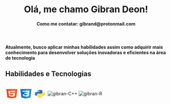 <div class="container">
    <header>
        <h1>Olá, me chamo Gibran Deon!</h1>
        <h4>Como me contatar: gibrand@protonmail.com</h4>
    </header>
<body>
        <h4>Atualmente, busco aplicar minhas habilidades assim como adquirir mais conhecimento para desenvolver
soluções inovadoras e eficientes na área de tecnologia</h4>
    
<h2>Habilidades e Tecnologias</h2>
<div style="display: inline_block"><br>
  <img align="center" alt="gibran-HTML" height="30" width="40" src="https://raw.githubusercontent.com/devicons/devicon/master/icons/html5/html5-original.svg">
  <img align="center" alt="gibran-CSS" height="30" width="40" src="https://raw.githubusercontent.com/devicons/devicon/master/icons/css3/css3-original.svg">
  <img align="center" alt="gibran-Python" height="30" width="40" src="https://raw.githubusercontent.com/devicons/devicon/master/icons/python/python-original.svg">
  <img align="center" alt="gibran-C++" height="30" width="40" src="https://cdn.jsdelivr.net/gh/devicons/devicon@latest/icons/cplusplus/cplusplus-original.svg">
  <img align="center" alt="gibran-R" height="30" width="40" src="https://cdn.jsdelivr.net/gh/devicons/devicon@latest/icons/r/r-plain.svg">
</div>
</ul>
</body>
</div>
